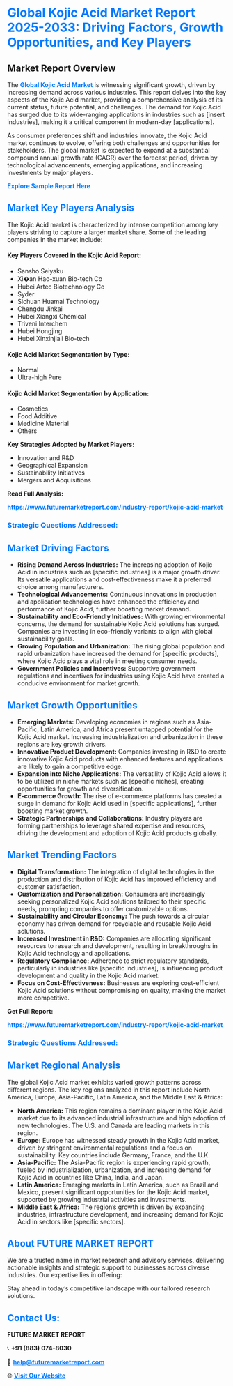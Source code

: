 <h1 style="color: #007BFF;">Global Kojic Acid Market Report 2025-2033: Driving Factors, Growth Opportunities, and Key Players</h1>

<section id="overview">
<h2>Market Report Overview</h2>
<p>The <a href="https://www.futuremarketreport.com/industry-report/kojic-acid-market" style="color: #007BFF; text-decoration: none;"><strong>Global Kojic Acid Market</strong></a> is witnessing significant growth, driven by increasing demand across various industries. This report delves into the key aspects of the Kojic Acid market, providing a comprehensive analysis of its current status, future potential, and challenges. The demand for Kojic Acid has surged due to its wide-ranging applications in industries such as [insert industries], making it a critical component in modern-day [applications].</p>
<p>As consumer preferences shift and industries innovate, the Kojic Acid market continues to evolve, offering both challenges and opportunities for stakeholders. The global market is expected to expand at a substantial compound annual growth rate (CAGR) over the forecast period, driven by technological advancements, emerging applications, and increasing investments by major players.</p>
</section>

<section id="overview">
<p><a href="https://www.futuremarketreport.com/request-sample/reportId=87939" style="color: #007BFF; text-decoration: none;"><strong>Explore Sample Report Here</strong></a></p>
</section>

<section id="key-players">
<h2 style="color: #007BFF;">Market Key Players Analysis</h2>
<p>The Kojic Acid market is characterized by intense competition among key players striving to capture a larger market share. Some of the leading companies in the market include:</p>
<h4>Key Players Covered in the Kojic Acid Report:</h4>
<ul><li>Sansho Seiyaku</li><li>Xi�an Hao-xuan Bio-tech Co</li><li>Hubei Artec Biotechnology Co</li><li>Syder</li><li>Sichuan Huamai Technology</li><li>Chengdu Jinkai</li><li>Hubei Xiangxi Chemical</li><li>Triveni Interchem</li><li>Hubei Hongjing</li><li>Hubei Xinxinjiali Bio-tech</li></ul>
<h4>Kojic Acid Market Segmentation by Type:</h4>
<ul><li>Normal</li><li>Ultra-high Pure</li></ul>

<h4>Kojic Acid Market Segmentation by Application:</h4>
<ul><li>Cosmetics</li><li>Food Additive</li><li>Medicine Material</li><li>Others</li></ul>
<p><strong>Key Strategies Adopted by Market Players:</strong></p>
<ul>
<li>Innovation and R&D</li>
<li>Geographical Expansion</li>
<li>Sustainability Initiatives</li>
<li>Mergers and Acquisitions</li>
</ul>
</section>

<section>
<p><strong>Read Full Analysis: </strong></p><a href="https://www.futuremarketreport.com/industry-report/kojic-acid-market" style="color: #007BFF; text-decoration: none;"><strong>https://www.futuremarketreport.com/industry-report/kojic-acid-market</strong></a>
<h3 style="color: #007BFF;">Strategic Questions Addressed:</h3>
</section>

<section id="driving-factors">
<h2 style="color: #007BFF;">Market Driving Factors</h2>
<ul>
<li><strong>Rising Demand Across Industries:</strong> The increasing adoption of Kojic Acid in industries such as [specific industries] is a major growth driver. Its versatile applications and cost-effectiveness make it a preferred choice among manufacturers.</li>
<li><strong>Technological Advancements:</strong> Continuous innovations in production and application technologies have enhanced the efficiency and performance of Kojic Acid, further boosting market demand.</li>
<li><strong>Sustainability and Eco-Friendly Initiatives:</strong> With growing environmental concerns, the demand for sustainable Kojic Acid solutions has surged. Companies are investing in eco-friendly variants to align with global sustainability goals.</li>
<li><strong>Growing Population and Urbanization:</strong> The rising global population and rapid urbanization have increased the demand for [specific products], where Kojic Acid plays a vital role in meeting consumer needs.</li>
<li><strong>Government Policies and Incentives:</strong> Supportive government regulations and incentives for industries using Kojic Acid have created a conducive environment for market growth.</li>
</ul>
</section>

<section id="growth-opportunities">
<h2 style="color: #007BFF;">Market Growth Opportunities</h2>
<ul>
<li><strong>Emerging Markets:</strong> Developing economies in regions such as Asia-Pacific, Latin America, and Africa present untapped potential for the Kojic Acid market. Increasing industrialization and urbanization in these regions are key growth drivers.</li>
<li><strong>Innovative Product Development:</strong> Companies investing in R&D to create innovative Kojic Acid products with enhanced features and applications are likely to gain a competitive edge.</li>
<li><strong>Expansion into Niche Applications:</strong> The versatility of Kojic Acid allows it to be utilized in niche markets such as [specific niches], creating opportunities for growth and diversification.</li>
<li><strong>E-commerce Growth:</strong> The rise of e-commerce platforms has created a surge in demand for Kojic Acid used in [specific applications], further boosting market growth.</li>
<li><strong>Strategic Partnerships and Collaborations:</strong> Industry players are forming partnerships to leverage shared expertise and resources, driving the development and adoption of Kojic Acid products globally.</li>
</ul>
</section>

<section id="trending-factors">
<h2 style="color: #007BFF;">Market Trending Factors</h2>
<ul>
<li><strong>Digital Transformation:</strong> The integration of digital technologies in the production and distribution of Kojic Acid has improved efficiency and customer satisfaction.</li>
<li><strong>Customization and Personalization:</strong> Consumers are increasingly seeking personalized Kojic Acid solutions tailored to their specific needs, prompting companies to offer customizable options.</li>
<li><strong>Sustainability and Circular Economy:</strong> The push towards a circular economy has driven demand for recyclable and reusable Kojic Acid solutions.</li>
<li><strong>Increased Investment in R&D:</strong> Companies are allocating significant resources to research and development, resulting in breakthroughs in Kojic Acid technology and applications.</li>
<li><strong>Regulatory Compliance:</strong> Adherence to strict regulatory standards, particularly in industries like [specific industries], is influencing product development and quality in the Kojic Acid market.</li>
<li><strong>Focus on Cost-Effectiveness:</strong> Businesses are exploring cost-efficient Kojic Acid solutions without compromising on quality, making the market more competitive.</li>
</ul>
</section>

<section>
<p><strong>Get Full Report: </strong></p><a href="https://www.futuremarketreport.com/industry-report/kojic-acid-market" style="color: #007BFF; text-decoration: none;"><strong>https://www.futuremarketreport.com/industry-report/kojic-acid-market</strong></a>
<h3 style="color: #007BFF;">Strategic Questions Addressed:</h3>
</section>


<section id="regional-analysis">
<h2 style="color: #007BFF;">Market Regional Analysis</h2>
<p>The global Kojic Acid market exhibits varied growth patterns across different regions. The key regions analyzed in this report include North America, Europe, Asia-Pacific, Latin America, and the Middle East & Africa:</p>
<ul>
<li><strong>North America:</strong> This region remains a dominant player in the Kojic Acid market due to its advanced industrial infrastructure and high adoption of new technologies. The U.S. and Canada are leading markets in this region.</li>
<li><strong>Europe:</strong> Europe has witnessed steady growth in the Kojic Acid market, driven by stringent environmental regulations and a focus on sustainability. Key countries include Germany, France, and the U.K.</li>
<li><strong>Asia-Pacific:</strong> The Asia-Pacific region is experiencing rapid growth, fueled by industrialization, urbanization, and increasing demand for Kojic Acid in countries like China, India, and Japan.</li>
<li><strong>Latin America:</strong> Emerging markets in Latin America, such as Brazil and Mexico, present significant opportunities for the Kojic Acid market, supported by growing industrial activities and investments.</li>
<li><strong>Middle East & Africa:</strong> The region’s growth is driven by expanding industries, infrastructure development, and increasing demand for Kojic Acid in sectors like [specific sectors].</li>
</ul>
</section>

<footer>
<h2 style="color: #007BFF;">About FUTURE MARKET REPORT</h2>
<p>We are a trusted name in market research and advisory services, delivering actionable insights and strategic support to businesses across diverse industries. Our expertise lies in offering:</p>

<p>Stay ahead in today’s competitive landscape with our tailored research solutions.</p>

<h2 style="color: #007BFF;">Contact Us:</h2>
<p><strong>FUTURE MARKET REPORT</strong></p>
<p>📞 <strong>+91 (883) 074-8030</strong></p>
<p>📧 <strong><a href="mailto:help@futuremarketreport.com" style="color: #007BFF;">help@futuremarketreport.com</a></strong></p>
<p>🌐 <strong><a href="https://www.futuremarketreport.com/" style="color: #007BFF;">Visit Our Website</a></strong></p>
</footer>
